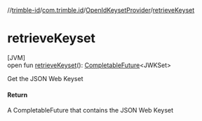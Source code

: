 //[trimble-id](../../../index.md)/[com.trimble.id](../index.md)/[OpenIdKeysetProvider](index.md)/[retrieveKeyset](retrieve-keyset.md)

# retrieveKeyset

[JVM]\
open fun [retrieveKeyset](retrieve-keyset.md)(): [CompletableFuture](https://docs.oracle.com/javase/8/docs/api/java/util/concurrent/CompletableFuture.html)&lt;JWKSet&gt;

Get the JSON Web Keyset

#### Return

A CompletableFuture that contains the JSON Web Keyset
